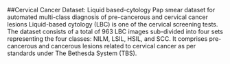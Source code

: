 ##Cervical Cancer Dataset:
Liquid based-cytology Pap smear dataset for automated multi-class diagnosis of pre-cancerous and cervical cancer lesions
Liquid-based cytology (LBC) is one of the cervical screening tests. The dataset consists of a total of 963 LBC images sub-divided into four sets representing the four classes: NILM, LSIL, HSIL, and SCC. It comprises pre-cancerous and cancerous lesions related to cervical cancer as per standards under The Bethesda System (TBS).



